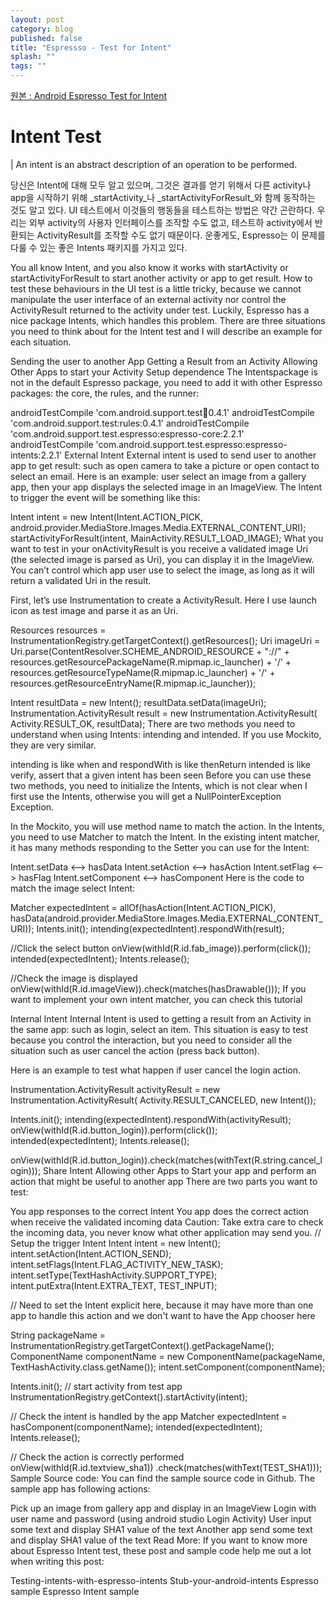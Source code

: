 ```yaml
---
layout: post
category: blog
published: false
title: "Espressso - Test for Intent"
splash: ""
tags: ""
---
```

[원본 : Android Espresso Test for Intent](http://pengj.me/android/test/2015/10/17/expresso-test-intent.html)

# Intent Test

| An intent is an abstract description of an operation to be performed.

당신은 Intent에 대해 모두 알고 있으며, 그것은 결과를 얻기 위해서 다른 activity나 app을 시작하기 위해 _startActivity_나 _startActivityForResult_와 함께 동작하는 것도 알고 있다. UI 테스트에서 이것들의 행동들을 테스트하는 방법은 약간 곤란하다. 우리는 외부 activity의 사용자 인터페이스를 조작할 수도 없고, 테스트하 activity에서 반환되는 ActivityResult를 조작할 수도 없기 때문이다. 운좋게도, Espresso는 이 문제를 다룰 수 있는 좋은 Intents 패키지를 가지고 있다. 

You all know Intent, and you also know it works with startActivity or startActivityForResult to start another activity or app to get result. How to test these behaviours in the UI test is a little tricky, because we cannot manipulate the user interface of an external activity nor control the ActivityResult returned to the activity under test. Luckily, Espresso has a nice package Intents, which handles this problem. There are three situations you need to think about for the Intent test and I will describe an example for each situation.

Sending the user to another App
Getting a Result from an Activity
Allowing Other Apps to start your Activity
Setup dependence
The Intentspackage is not in the default Espresso package, you need to add it with other Espresso packages: the core, the rules, and the runner:

androidTestCompile 'com.android.support.test:runner:0.4.1'
androidTestCompile 'com.android.support.test:rules:0.4.1'
androidTestCompile 'com.android.support.test.espresso:espresso-core:2.2.1'
androidTestCompile 'com.android.support.test.espresso:espresso-intents:2.2.1'
External Intent
External intent is used to send user to another app to get result: such as open camera to take a picture or open contact to select an email.
Here is an example: user select an image from a gallery app, then your app displays the selected image in an ImageView. The Intent to trigger the event will be something like this:

Intent intent = new Intent(Intent.ACTION_PICK,
               android.provider.MediaStore.Images.Media.EXTERNAL_CONTENT_URI);
startActivityForResult(intent, MainActivity.RESULT_LOAD_IMAGE);
What you want to test in your onActivityResult is you receive a validated image Uri (the selected image is parsed as Uri), you can display it in the ImageView. You can’t control which app user use to select the image, as long as it will return a validated Uri in the result.

First, let’s use Instrumentation to create a ActivityResult. Here I use launch icon as test image and parse it as an Uri.

Resources resources = InstrumentationRegistry.getTargetContext().getResources();
 Uri imageUri = Uri.parse(ContentResolver.SCHEME_ANDROID_RESOURCE + "://" + 
 		resources.getResourcePackageName(R.mipmap.ic_launcher) + '/' + 
                resources.getResourceTypeName(R.mipmap.ic_launcher) + '/' + 
                resources.getResourceEntryName(R.mipmap.ic_launcher));
        
Intent resultData = new Intent();
resultData.setData(imageUri);
Instrumentation.ActivityResult result = new Instrumentation.ActivityResult(
                Activity.RESULT_OK, resultData);
There are two methods you need to understand when using Intents: intending and intended. If you use Mockito, they are very similar.

intending is like when and respondWith is like thenReturn
intended is like verify, assert that a given intent has been seen
Before you can use these two methods, you need to initialize the Intents, which is not clear when I first use the Intents, otherwise you will get a NullPointerException Exception.

In the Mockito, you will use method name to match the action. In the Intents, you need to use Matcher<Intent> to match the Intent. In the existing intent matcher, it has many methods responding to the Setter you can use for the Intent:

Intent.setData <–> hasData
Intent.setAction <–> hasAction
Intent.setFlag <–> hasFlag
Intent.setComponent <–> hasComponent
Here is the code to match the image select Intent:

Matcher<Intent> expectedIntent = allOf(hasAction(Intent.ACTION_PICK),
       hasData(android.provider.MediaStore.Images.Media.EXTERNAL_CONTENT_URI));
Intents.init();
intending(expectedIntent).respondWith(result);

 //Click the select button
onView(withId(R.id.fab_image)).perform(click());
intended(expectedIntent);
Intents.release();

//Check the image is displayed
onView(withId(R.id.imageView)).check(matches(hasDrawable()));
If you want to implement your own intent matcher, you can check this tutorial

Internal Intent
Internal Intent is used to getting a result from an Activity in the same app: such as login, select an item.
This situation is easy to test because you control the interaction, but you need to consider all the situation such as user cancel the action (press back button).

Here is an example to test what happen if user cancel the login action.

Instrumentation.ActivityResult activityResult = new Instrumentation.ActivityResult(
                Activity.RESULT_CANCELED, new Intent());

Intents.init();
intending(expectedIntent).respondWith(activityResult);
onView(withId(R.id.button_login)).perform(click());
intended(expectedIntent);
Intents.release();

onView(withId(R.id.button_login)).check(matches(withText(R.string.cancel_login)));
Share Intent
Allowing other Apps to Start your app and perform an action that might be useful to another app
There are two parts you want to test:

You app responses to the correct Intent
You app does the correct action when receive the validated incoming data
Caution: Take extra care to check the incoming data, you never know what other application may send you.
// Setup the trigger Intent
Intent intent = new Intent();
intent.setAction(Intent.ACTION_SEND);
intent.setFlags(Intent.FLAG_ACTIVITY_NEW_TASK);
intent.setType(TextHashActivity.SUPPORT_TYPE);
intent.putExtra(Intent.EXTRA_TEXT, TEST_INPUT);

// Need to set the Intent explicit here, because it may have more than one app to handle this action and we don't want to have the App chooser here

String packageName = InstrumentationRegistry.getTargetContext().getPackageName();
ComponentName componentName = new ComponentName(packageName,
                TextHashActivity.class.getName());
intent.setComponent(componentName);

Intents.init();
// start activity from test app
InstrumentationRegistry.getContext().startActivity(intent);

// Check the intent is handled by the app
Matcher<Intent> expectedIntent = hasComponent(componentName);
intended(expectedIntent);
Intents.release();

// Check the action is correctly performed 
onView(withId(R.id.textview_sha1))
                .check(matches(withText(TEST_SHA1)));
Sample Source code:
You can find the sample source code in Github. The sample app has following actions:

Pick up an image from gallery app and display in an ImageView
Login with user name and password (using android studio Login Activity)
User input some text and display SHA1 value of the text
Another app send some text and display SHA1 value of the text
Read More:
If you want to know more about Espresso Intent test, these post and sample code help me out a lot when writing this post:

Testing-intents-with-espresso-intents
Stub-your-android-intents
Espresso sample
Espresso Intent sample